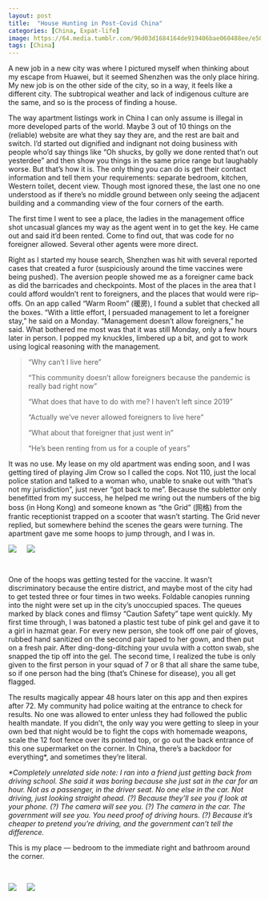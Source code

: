 ```yaml
---
layout: post
title:  "House Hunting in Post-Covid China"
categories: [China, Expat-life]
image: https://64.media.tumblr.com/96d03d1684164de919406bae060488ee/e5072a3b42adb424-75/s500x750/fbc46e1ed9bdad19dc34fdb94b7c783ede7e6ed2.jpg
tags: [China]
---
```



<p>A new job in a new city was where I pictured myself when thinking about my escape from Huawei, but it seemed Shenzhen was the only place hiring. My new job is on the other side of the city, so in a way, it feels like a different city. The subtropical weather and lack of indigenous culture are the same, and so is the process of finding a house.</p>

<p>The way apartment listings work in China I can only assume is illegal in more developed parts of the world. Maybe 3 out of 10 things on the (reliable) website are what they say they are, and the rest are bait and switch. I&rsquo;d started out dignified and indignant not doing business with people who&rsquo;d say things like &ldquo;Oh shucks, by golly we done rented that&rsquo;n out yesterdee&rdquo; and then show you things in the same price range but laughably worse. But that&rsquo;s how it is. The only thing you can do is get their contact information and tell them your requirements: separate bedroom, kitchen, Western toilet, decent view. Though most ignored these, the last one no one understood as if there&rsquo;s no middle ground between only seeing the adjacent building and a commanding view of the four corners of the earth.</p>

<p>The first time I went to see a place, the ladies in the management office shot uncasual glances my way as the agent went in to get the key. He came out and said it&rsquo;d been rented. Come to find out, that was code for no foreigner allowed. Several other agents were more direct.</p>

<p>Right as I started my house search, Shenzhen was hit with several reported cases that created a furor (suspiciously around the time vaccines were being pushed). The aversion people showed me as a foreigner came back as did the barricades and checkpoints. Most of the places in the area that I could afford wouldn&rsquo;t rent to foreigners, and the places that would were rip-offs. On an app called &ldquo;Warm Room&rdquo; (暖房), I found a sublet that checked all the boxes. &ldquo;With a little effort, I persuaded management to let a foreigner stay,&rdquo; he said on a Monday. &ldquo;Management doesn&rsquo;t allow foreigners,&rdquo; he said. What bothered me most was that it was still Monday, only a few hours later in person. I popped my knuckles, limbered up a bit, and got to work using logical reasoning with the management.</p>

<blockquote>
<p>&ldquo;Why can&rsquo;t I live here&rdquo;</p>

<p>&ldquo;This community doesn&rsquo;t allow foreigners because the pandemic is really bad right now&rdquo;</p>

<p>&ldquo;What does that have to do with me? I haven&rsquo;t left since 2019&rdquo;</p>

<p>&ldquo;Actually we&rsquo;ve never allowed foreigners to live here&rdquo;</p>

<p>&ldquo;What about that foreigner that just went in&rdquo;</p>

<p>&ldquo;He&rsquo;s been renting from us for a couple of years&rdquo;</p>

</blockquote>

<p>It was no use. My lease on my old apartment was ending soon, and I was getting tired of playing Jim Crow so I called the cops. Not 110, just the local police station and talked to a woman who, unable to snake out with &ldquo;that&rsquo;s not my jurisdiction&rdquo;, just never &ldquo;got back to me&rdquo;. Because the sublettor only benefitted from my success, he helped me wring out the numbers of the big boss (in Hong Kong) and someone known as &ldquo;the Grid&rdquo; (网格) from the frantic receptionist trapped on a scooter that wasn&rsquo;t starting. The Grid never replied, but somewhere behind the scenes the gears were turning. The apartment gave me some hoops to jump through, and I was in.</p>


 <div class="columns">
  <div class="img1">
<a href="https://64.media.tumblr.com/6f97152af445b1caec36a9b5e345aca9/e5072a3b42adb424-e9/s500x750/9e953d6c0f194e105cbbe5c6587f0ec86b017aed.jpg"><img class="glightbox" src="https://64.media.tumblr.com/6f97152af445b1caec36a9b5e345aca9/e5072a3b42adb424-e9/s500x750/9e953d6c0f194e105cbbe5c6587f0ec86b017aed.jpg" /></a>
  </div>
  <div class="img2">
<a href="https://64.media.tumblr.com/226e709101e6020db95181e79621e1c5/e5072a3b42adb424-c9/s500x750/9a679019bfa85625dd0b4271711326bb0452bba5.jpg"><img class="glightbox" src="https://64.media.tumblr.com/226e709101e6020db95181e79621e1c5/e5072a3b42adb424-c9/s500x750/9a679019bfa85625dd0b4271711326bb0452bba5.jpg" /></a>
 </div>
  </div>




<p>&nbsp;</p>

<p>One of the hoops was getting tested for the vaccine. It wasn&rsquo;t discriminatory because the entire district, and maybe most of the city had to get tested three or four times in two weeks. Foldable canopies running into the night were set up in the city&rsquo;s unoccupied spaces. The queues marked by black cones and flimsy &ldquo;Caution Safety&rdquo; tape went quickly. My first time through, I was batoned a plastic test tube of pink gel and gave it to a girl in hazmat gear. For every new person, she took off one pair of gloves, rubbed hand sanitized on the second pair taped to her gown, and then put on a fresh pair. After ding-dong-ditching your uvula with a cotton swab, she snapped the tip off into the gel. The second time, I realized the tube is only given to the first person in your squad of 7 or 8 that all share the same tube, so if one person had the bing (that&rsquo;s Chinese for disease), you all get flagged.</p>

<p>The results magically appear 48 hours later on this app and then expires after 72. My community had police waiting at the entrance to check for results. No one was allowed to enter unless they had followed the public health mandate. If you didn&rsquo;t, the only way you were getting to sleep in your own bed that night would be to fight the cops with homemade weapons, scale the 12 foot fence over its pointed top, or go out the back entrance of this one supermarket on the corner. In China, there&rsquo;s a backdoor for everything*, and sometimes they&rsquo;re literal.</p>

<p><em>*Completely unrelated side note: I ran into a friend just getting back from driving school. She said it was boring because she just sat in the car for an hour. Not as a passenger, in the driver seat. No one else in the car. Not driving, just looking straight ahead. (?) Because they&rsquo;ll see you if look at your phone. (?) The camera will see you. (?) The camera in the car. The government will see you. You need proof of driving hours. (?) Because it&rsquo;s cheaper to pretend you&rsquo;re driving, and the government can&rsquo;t tell the difference.</em></p>

<p>This is my place &mdash; bedroom to the immediate right and bathroom around the corner.</p>

<p>&nbsp;</p>
 <div class="columns">
  <div class="img1">
<a href="https://64.media.tumblr.com/96d03d1684164de919406bae060488ee/e5072a3b42adb424-75/s500x750/fbc46e1ed9bdad19dc34fdb94b7c783ede7e6ed2.jpg"><img class="glightbox" src="https://64.media.tumblr.com/96d03d1684164de919406bae060488ee/e5072a3b42adb424-75/s500x750/fbc46e1ed9bdad19dc34fdb94b7c783ede7e6ed2.jpg" /></a>
  </div>
  <div class="img2">
<a href="https://64.media.tumblr.com/7018d33f2f8200dfc105f39c1768955c/e5072a3b42adb424-e7/s500x750/28100491ad32e5ced5246a287af80d60a827c346.jpg"><img class="glightbox" src="https://64.media.tumblr.com/7018d33f2f8200dfc105f39c1768955c/e5072a3b42adb424-e7/s500x750/28100491ad32e5ced5246a287af80d60a827c346.jpg" /></a>
 </div>
  </div>


